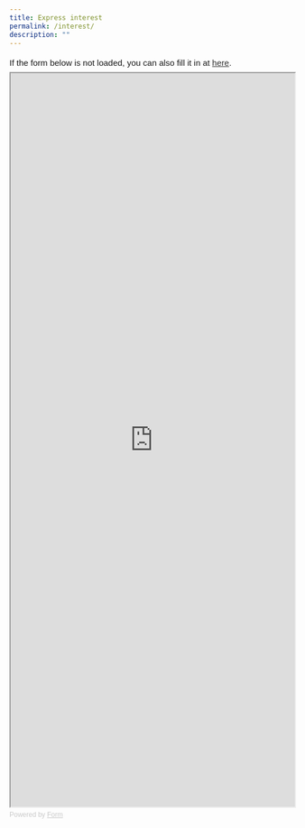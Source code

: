 ```yaml
---
title: Express interest
permalink: /interest/
description: ""
---
```

<div style="font-family: Sans-Serif;
    font-size: 15px;
    color: #000;
    opacity: 0.9;
    padding-top: 5px;
    padding-bottom: 8px;">
  If the form below is not loaded, you can also fill it in at
  <a href="https://form.gov.sg/64b9fcc3eec4f900120c0500">here</a>.
</div>

<!-- Change the width and height values to suit you best -->
<iframe style="width: 100%; height: 1300px" src="https://form.gov.sg/64b9fcc3eec4f900120c0500" id="iframe"></iframe>

<div style="font-family: Sans-Serif;
    font-size: 12px;
    color: #999;
    opacity: 0.5;
    padding-top: 5px;">
  Powered by <a style="color: #999" href="https://form.gov.sg">Form</a>
</div>